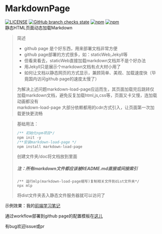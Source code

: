 # MarkdownPage
[![LICENSE](https://img.shields.io/github/license/acyza/MarkdownPage)](LICENSE)
[![GitHub branch checks state](https://img.shields.io/github/checks-status/acyza/MarkdownPage/main)]()
[![npm](https://img.shields.io/npm/v/markdown-load-page)](https://www.npmjs.com/package/markdown-load-page)
[![npm](https://img.shields.io/npm/dy/markdown-load-page)](https://www.npmjs.com/package/markdown-load-page)  
静态HTML页面动态加载Markdown

>简述
>- github page 是个好东西，用来部署文档非常方便
>- github page部署的方式很多，如：staticWeb,Jekyll等
>- 但看来看去，staticWeb直接加载markdown文档并不是个好办法
>- 用Jekyll只是展示个markdown文档有点大材小用了
>- 如何让文档以静态网页的方式显示，兼顾简单、美观、加载速度快（毕竟国内访问github page的速度太慢了）
>  
>为解决上述问题markdown-load-page应运而生，其页面加载完后跳转仅加载markdown文档，避免反复加载html,js,css等，页面又卡又慢，连加载动画都没有  
>markdown-load-page 大部分依赖都用的cdn方式引入，让页面第一次加载更快更流畅

>基础用法：
>```javascript
>/** 初始化npm项目*/
>npm init -y
>/**安装markdown-load-page */
>npm install markdown-load-page
>```
>创建文件夹/doc将文档放到里面
>##### 注：所有markdown文件都应该被README.md直接或间接索引
>```
>/** 运行mlp(markdown-load-page缩写)复制相关文件到dist文件夹*/
>npx mlp
>```
>将dist文件夹丢入静态文件服务器就可以访问了  

示例效果：我的[前端学习笔记](https://acyza.github.io/FrontEndBlog/)

通过workflow部署到github page的配置模板在[这儿](https://github.com/acyza/MarkdownPage/blob/main/workflow/page.yml)

有bug欢迎issue或pr
